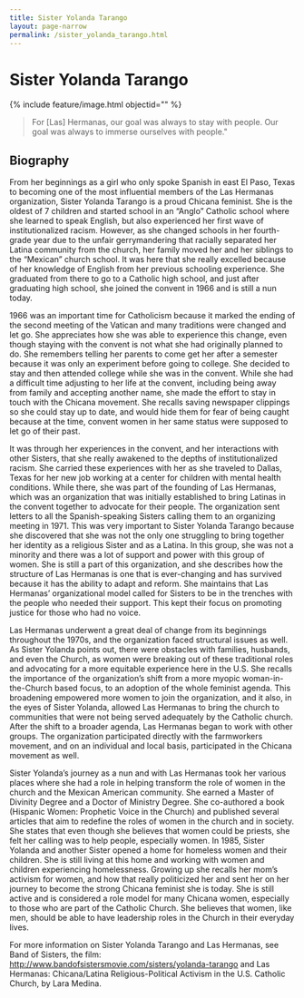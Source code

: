 ```yaml
---
title: Sister Yolanda Tarango 
layout: page-narrow
permalink: /sister_yolanda_tarango.html
---
```

# Sister Yolanda Tarango 

{% include feature/image.html objectid="" %}

>For [Las] Hermanas, our goal was always to stay with people. Our goal was always to immerse ourselves with people." 

## Biography

From her beginnings as a girl who only spoke Spanish in east El Paso, Texas to becoming one of the most influential members of the Las Hermanas organization, Sister Yolanda Tarango is a proud Chicana feminist. She is the oldest of 7 children and started school in an “Anglo” Catholic school where she learned to speak English, but also experienced her first wave of institutionalized racism. However, as she changed schools in her fourth-grade year due to the unfair gerrymandering that racially separated her Latina community from the church, her family moved her and her siblings to the “Mexican” church school. It was here that she really excelled because of her knowledge of English from her previous schooling experience. She graduated from there to go to a Catholic high school, and just after graduating high school, she joined the convent in 1966 and is still a nun today.

1966 was an important time for Catholicism because it marked the ending of the second meeting of the Vatican and many traditions were changed and let go. She appreciates how she was able to experience this change, even though staying with the convent is not what she had originally planned to do. She remembers telling her parents to come get her after a semester because it was only an experiment before going to college. She decided to stay and then attended college while she was in the convent. While she had a difficult time adjusting to her life at the convent, including being away from family and accepting another name, she made the effort to stay in touch with the Chicana movement. She recalls saving newspaper clippings so she could stay up to date, and would hide them for fear of being caught because at the time, convent women in her same status were supposed to let go of their past.

It was through her experiences in the convent, and her interactions with other Sisters, that she really awakened to the depths of institutionalized racism. She carried these experiences with her as she traveled to Dallas, Texas for her new job working at a center for children with mental health conditions. While there, she was part of the founding of Las Hermanas, which was an organization that was initially established to bring Latinas in the convent together to advocate for their people. The organization sent letters to all the Spanish-speaking Sisters calling them to an organizing meeting in 1971. This was very important to Sister Yolanda Tarango because she discovered that she was not the only one struggling to bring together her identity as a religious Sister and as a Latina. In this group, she was not a minority and there was a lot of support and power with this group of women. She is still a part of this organization, and she describes how the structure of Las Hermanas is one that is ever-changing and has survived because it has the ability to adapt and reform. She maintains that Las Hermanas’ organizational model called for Sisters to be in the trenches with the people who needed their support. This kept their focus on promoting justice for those who had no voice.

Las Hermanas underwent a great deal of change from its beginnings throughout the 1970s, and the organization faced structural issues as well. As Sister Yolanda points out, there were obstacles with families, husbands, and even the Church, as women were breaking out of these traditional roles and advocating for a more equitable experience here in the U.S. She recalls the importance of the organization’s shift from a more myopic woman-in-the-Church based focus, to an adoption of the whole feminist agenda. This broadening empowered more women to join the organization, and it also, in the eyes of Sister Yolanda, allowed Las Hermanas to bring the church to communities that were not being served adequately by the Catholic church. After the shift to a broader agenda, Las Hermanas began to work with other groups. The organization participated directly with the farmworkers movement, and on an individual and local basis, participated in the Chicana movement as well.

Sister Yolanda’s journey as a nun and with Las Hermanas took her various places where she had a role in helping transform the role of women in the church and the Mexican American community. She earned a Master of Divinity Degree and a Doctor of Ministry Degree. She co-authored a book (Hispanic Women: Prophetic Voice in the Church) and published several articles that aim to redefine the roles of women in the church and in society. She states that even though she believes that women could be priests, she felt her calling was to help people, especially women. In 1985, Sister Yolanda and another Sister opened a home for homeless women and their children. She is still living at this home and working with women and children experiencing homelessness.  Growing up she recalls her mom’s activism for women, and how that really politicized her and sent her on her journey to become the strong Chicana feminist she is today. She is still active and is considered a role model for many Chicana women, especially to those who are part of the Catholic Church. She believes that women, like men, should be able to have leadership roles in the Church in their everyday lives.

 

For more information on Sister Yolanda Tarango and Las Hermanas, see Band of Sisters, the film: http://www.bandofsistersmovie.com/sisters/yolanda-tarango and Las Hermanas: Chicana/Latina Religious-Political Activism in the U.S. Catholic Church, by Lara Medina.
